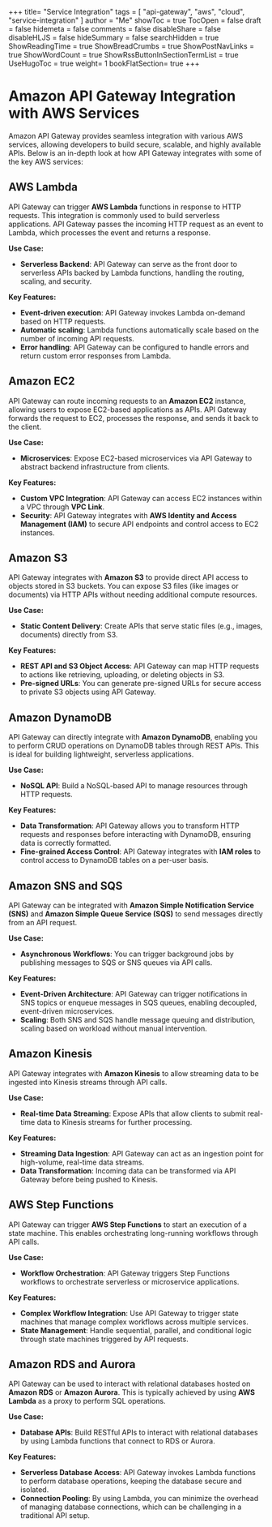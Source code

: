 +++
title= "Service Integration"
tags = [ "api-gateway", "aws", "cloud", "service-integration" ]
author = "Me"
showToc = true
TocOpen = false
draft = false
hidemeta = false
comments = false
disableShare = false
disableHLJS = false
hideSummary = false
searchHidden = true
ShowReadingTime = true
ShowBreadCrumbs = true
ShowPostNavLinks = true
ShowWordCount = true
ShowRssButtonInSectionTermList = true
UseHugoToc = true
weight= 1
bookFlatSection= true
+++

# Amazon API Gateway Integration with AWS Services

Amazon API Gateway provides seamless integration with various AWS services, allowing developers to build secure, scalable, and highly available APIs. Below is an in-depth look at how API Gateway integrates with some of the key AWS services:

## AWS Lambda
API Gateway can trigger **AWS Lambda** functions in response to HTTP requests. This integration is commonly used to build serverless applications. API Gateway passes the incoming HTTP request as an event to Lambda, which processes the event and returns a response.

**Use Case:**
- **Serverless Backend**: API Gateway can serve as the front door to serverless APIs backed by Lambda functions, handling the routing, scaling, and security.
  
**Key Features:**
- **Event-driven execution**: API Gateway invokes Lambda on-demand based on HTTP requests.
- **Automatic scaling**: Lambda functions automatically scale based on the number of incoming API requests.
- **Error handling**: API Gateway can be configured to handle errors and return custom error responses from Lambda.

## Amazon EC2
API Gateway can route incoming requests to an **Amazon EC2** instance, allowing users to expose EC2-based applications as APIs. API Gateway forwards the request to EC2, processes the response, and sends it back to the client.

**Use Case:**
- **Microservices**: Expose EC2-based microservices via API Gateway to abstract backend infrastructure from clients.
  
**Key Features:**
- **Custom VPC Integration**: API Gateway can access EC2 instances within a VPC through **VPC Link**.
- **Security**: API Gateway integrates with **AWS Identity and Access Management (IAM)** to secure API endpoints and control access to EC2 instances.

## Amazon S3
API Gateway integrates with **Amazon S3** to provide direct API access to objects stored in S3 buckets. You can expose S3 files (like images or documents) via HTTP APIs without needing additional compute resources.

**Use Case:**
- **Static Content Delivery**: Create APIs that serve static files (e.g., images, documents) directly from S3.

**Key Features:**
- **REST API and S3 Object Access**: API Gateway can map HTTP requests to actions like retrieving, uploading, or deleting objects in S3.
- **Pre-signed URLs**: You can generate pre-signed URLs for secure access to private S3 objects using API Gateway.

## Amazon DynamoDB
API Gateway can directly integrate with **Amazon DynamoDB**, enabling you to perform CRUD operations on DynamoDB tables through REST APIs. This is ideal for building lightweight, serverless applications.

**Use Case:**
- **NoSQL API**: Build a NoSQL-based API to manage resources through HTTP requests.

**Key Features:**
- **Data Transformation**: API Gateway allows you to transform HTTP requests and responses before interacting with DynamoDB, ensuring data is correctly formatted.
- **Fine-grained Access Control**: API Gateway integrates with **IAM roles** to control access to DynamoDB tables on a per-user basis.

## Amazon SNS and SQS
API Gateway can be integrated with **Amazon Simple Notification Service (SNS)** and **Amazon Simple Queue Service (SQS)** to send messages directly from an API request.

**Use Case:**
- **Asynchronous Workflows**: You can trigger background jobs by publishing messages to SQS or SNS queues via API calls.
  
**Key Features:**
- **Event-Driven Architecture**: API Gateway can trigger notifications in SNS topics or enqueue messages in SQS queues, enabling decoupled, event-driven microservices.
- **Scaling**: Both SNS and SQS handle message queuing and distribution, scaling based on workload without manual intervention.

## Amazon Kinesis
API Gateway integrates with **Amazon Kinesis** to allow streaming data to be ingested into Kinesis streams through API calls.

**Use Case:**
- **Real-time Data Streaming**: Expose APIs that allow clients to submit real-time data to Kinesis streams for further processing.

**Key Features:**
- **Streaming Data Ingestion**: API Gateway can act as an ingestion point for high-volume, real-time data streams.
- **Data Transformation**: Incoming data can be transformed via API Gateway before being pushed to Kinesis.

## AWS Step Functions
API Gateway can trigger **AWS Step Functions** to start an execution of a state machine. This enables orchestrating long-running workflows through API calls.

**Use Case:**
- **Workflow Orchestration**: API Gateway triggers Step Functions workflows to orchestrate serverless or microservice applications.

**Key Features:**
- **Complex Workflow Integration**: Use API Gateway to trigger state machines that manage complex workflows across multiple services.
- **State Management**: Handle sequential, parallel, and conditional logic through state machines triggered by API requests.

## Amazon RDS and Aurora
API Gateway can be used to interact with relational databases hosted on **Amazon RDS** or **Amazon Aurora**. This is typically achieved by using **AWS Lambda** as a proxy to perform SQL operations.

**Use Case:**
- **Database APIs**: Build RESTful APIs to interact with relational databases by using Lambda functions that connect to RDS or Aurora.

**Key Features:**
- **Serverless Database Access**: API Gateway invokes Lambda functions to perform database operations, keeping the database secure and isolated.
- **Connection Pooling**: By using Lambda, you can minimize the overhead of managing database connections, which can be challenging in a traditional API setup.